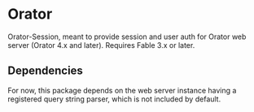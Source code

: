 # Orator

Orator-Session, meant to provide session and user auth for Orator web server (Orator 4.x and later). Requires Fable 3.x or later.

## Dependencies

For now, this package depends on the web server instance having a registered query string parser, which is not included by default.

